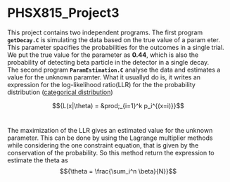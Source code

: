 # PHSX815_Project3
This project contains two independent programs. The first program **``getDecay.C``** is simulating the data based on the true value of a param
eter. This parameter spacifies the probabilities for the outcomes in a single trial. We put the true value for the parameter as **0.44**, which is also the probability of detecting beta particle in the detector in a single decay. <br />
The second program **``ParamEstimation.C``** analyse the data and estimates a value for the unknown paramter. What it usuallyd do is, it writes an expression for the log-likelihood ratio(LLR) for the the probability distribution ([categorical distribution](https://en.wikipedia.org/wiki/Categorical_distribution))



$${L(x|\theta) = &prod;_{i=1}^k p_i^{(x=i)}}$$ <br>

The maximization of the LLR gives an estimated value for the unknown parameter. This can be done by using the Lagrange multiplier methods while considering the one constraint equation, that is given by the conservation of the probability. So this method return the expression to estimate the theta as <br>
$${\theta = \frac{\sum_i^n \beta}{N}}$$
